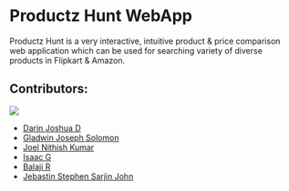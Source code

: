 # Productz Hunt WebApp

Productz Hunt is a very interactive, intuitive product & price comparison web application which can be used for searching variety of diverse products in Flipkart & Amazon.

## Contributors:

<img src="https://img.shields.io/badge/Contributors-6-yellow">

<ul><li><a href="https://github.com/DarinJoshua-dev">Darin Joshua D</a>
<li><a href="https://github.com/GladwinJosephSolomon">Gladwin Joseph Solomon</a>
<li><a href="">Joel Nithish Kumar</a>
<li><a href="">Isaac G</a>
<li><a href="">Balaji R</a>
<li><a href="">Jebastin Stephen Sarjin John</a>
</ul>

